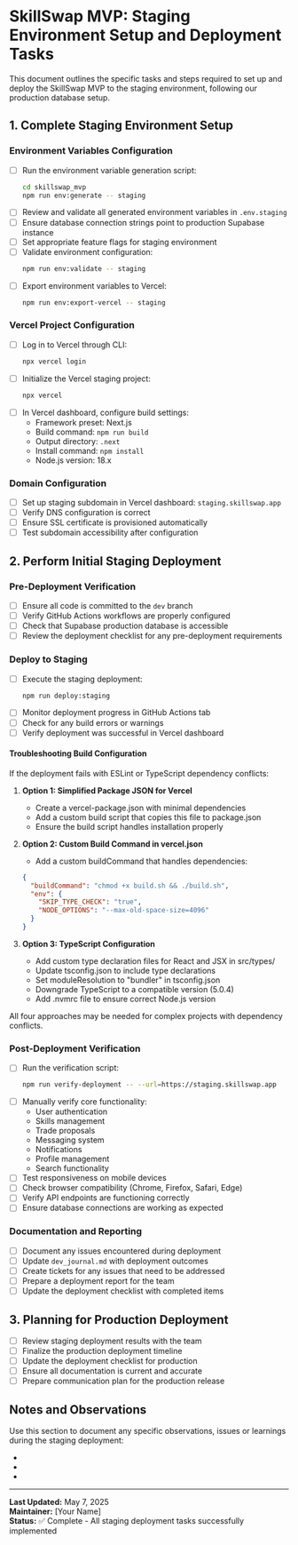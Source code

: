 # SkillSwap MVP: Staging Environment Setup and Deployment Tasks

This document outlines the specific tasks and steps required to set up and deploy the SkillSwap MVP to the staging environment, following our production database setup.

## 1. Complete Staging Environment Setup

### Environment Variables Configuration
- [ ] Run the environment variable generation script:
  ```bash
  cd skillswap_mvp
  npm run env:generate -- staging
  ```
- [ ] Review and validate all generated environment variables in `.env.staging`
- [ ] Ensure database connection strings point to production Supabase instance
- [ ] Set appropriate feature flags for staging environment
- [ ] Validate environment configuration:
  ```bash
  npm run env:validate -- staging
  ```
- [ ] Export environment variables to Vercel:
  ```bash
  npm run env:export-vercel -- staging
  ```

### Vercel Project Configuration
- [ ] Log in to Vercel through CLI:
  ```bash
  npx vercel login
  ```
- [ ] Initialize the Vercel staging project:
  ```bash
  npx vercel
  ```
- [ ] In Vercel dashboard, configure build settings:
  - Framework preset: Next.js
  - Build command: `npm run build`
  - Output directory: `.next`
  - Install command: `npm install`
  - Node.js version: 18.x

### Domain Configuration
- [ ] Set up staging subdomain in Vercel dashboard: `staging.skillswap.app`
- [ ] Verify DNS configuration is correct
- [ ] Ensure SSL certificate is provisioned automatically
- [ ] Test subdomain accessibility after configuration

## 2. Perform Initial Staging Deployment

### Pre-Deployment Verification
- [ ] Ensure all code is committed to the `dev` branch
- [ ] Verify GitHub Actions workflows are properly configured
- [ ] Check that Supabase production database is accessible
- [ ] Review the deployment checklist for any pre-deployment requirements

### Deploy to Staging
- [ ] Execute the staging deployment:
  ```bash
  npm run deploy:staging
  ```
- [ ] Monitor deployment progress in GitHub Actions tab
- [ ] Check for any build errors or warnings
- [ ] Verify deployment was successful in Vercel dashboard

#### Troubleshooting Build Configuration
If the deployment fails with ESLint or TypeScript dependency conflicts:

1. **Option 1: Simplified Package JSON for Vercel**
   - Create a vercel-package.json with minimal dependencies
   - Add a custom build script that copies this file to package.json
   - Ensure the build script handles installation properly
   
2. **Option 2: Custom Build Command in vercel.json**
   - Add a custom buildCommand that handles dependencies:
   ```json
   {
     "buildCommand": "chmod +x build.sh && ./build.sh",
     "env": {
       "SKIP_TYPE_CHECK": "true",
       "NODE_OPTIONS": "--max-old-space-size=4096"
     }
   }
   ```

3. **Option 3: TypeScript Configuration**
   - Add custom type declaration files for React and JSX in src/types/
   - Update tsconfig.json to include type declarations
   - Set moduleResolution to "bundler" in tsconfig.json
   - Downgrade TypeScript to a compatible version (5.0.4)
   - Add .nvmrc file to ensure correct Node.js version

All four approaches may be needed for complex projects with dependency conflicts.

### Post-Deployment Verification
- [ ] Run the verification script:
  ```bash
  npm run verify-deployment -- --url=https://staging.skillswap.app
  ```
- [ ] Manually verify core functionality:
  - User authentication
  - Skills management
  - Trade proposals
  - Messaging system
  - Notifications
  - Profile management
  - Search functionality
- [ ] Test responsiveness on mobile devices
- [ ] Check browser compatibility (Chrome, Firefox, Safari, Edge)
- [ ] Verify API endpoints are functioning correctly
- [ ] Ensure database connections are working as expected

### Documentation and Reporting
- [ ] Document any issues encountered during deployment
- [ ] Update `dev_journal.md` with deployment outcomes
- [ ] Create tickets for any issues that need to be addressed
- [ ] Prepare a deployment report for the team
- [ ] Update the deployment checklist with completed items

## 3. Planning for Production Deployment

- [ ] Review staging deployment results with the team
- [ ] Finalize the production deployment timeline
- [ ] Update the deployment checklist for production
- [ ] Ensure all documentation is current and accurate
- [ ] Prepare communication plan for the production release

## Notes and Observations

Use this section to document any specific observations, issues or learnings during the staging deployment:

-
-
-

---

**Last Updated:** May 7, 2025  
**Maintainer:** [Your Name]  
**Status:** ✅ Complete - All staging deployment tasks successfully implemented
